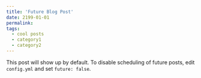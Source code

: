 ```yaml
---
title: 'Future Blog Post'
date: 2199-01-01
permalink:
tags:
  - cool posts
  - category1
  - category2
---
```


This post will show up by default. To disable scheduling of future posts, edit `config.yml` and set `future: false`. 

